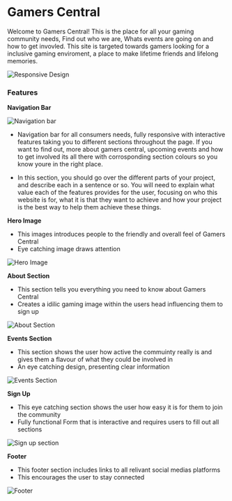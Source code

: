 # Gamers Central

Welcome to Gamers Central! This is the place for all your gaming community needs, Find out who we are, Whats events are going on and how to get invovled. This site is targeted towards gamers looking for a inclusive gaming enviroment, a place to make lifetime friends and lifelong memories.

![Responsive Design](../gaming-central/assets/css/images/gamers-responsive.png)

### Features

__Navigation Bar__

![Navigation bar](../gaming-central/assets/css/images/nav-bar.png)

- Navigation bar for all consumers needs, fully responsive with interactive features taking you to different sections throughout the page.
If you want to find out, more about gamers central, upcoming events and how to get involved its all there with corrosponding section colours so you know youre in the right place.

- In this section, you should go over the different parts of your project, and describe each in a sentence or so. You will need to explain what value each of the features provides for the user, focusing on who this website is for, what it is that they want to achieve and how your project is the best way to help them achieve these things.

__Hero Image__

- This images introduces people to the friendly and overall feel of Gamers Central
- Eye catching image draws attention

![Hero Image](../gaming-central/assets/css/images/landing-image.jpg)

__About Section__

- This section tells you everything you need to know about Gamers Central
- Creates a idilic gaming image within the users head influencing them to sign up 

![About Section](../gaming-central/assets/css/images/about-section.png)

__Events Section__

- This section shows the user how active the commuinty really is and gives them a flavour of what they could be involved in
- An eye catching design, presenting clear information

![Events Section](../gaming-central/assets/css/images/events-section.jpg)

__Sign Up__

- This eye catching section shows the user how easy it is for them to join the community
- Fully functional Form that is interactive and requires users to fill out all sections

![Sign up section](../gaming-central/assets/css/images/Form-section.jpg)

__Footer__

- This footer section includes links to all relivant social medias platforms
- This encourages the user to stay connected

![Footer](../gaming-central/assets/css/images/footer.png)

